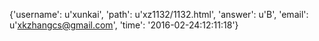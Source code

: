 {'username': u'xunkai', 'path': u'xz1132/1132.html', 'answer': u'B', 'email': u'xkzhangcs@gmail.com', 'time': '2016-02-24:12:11:18'}
